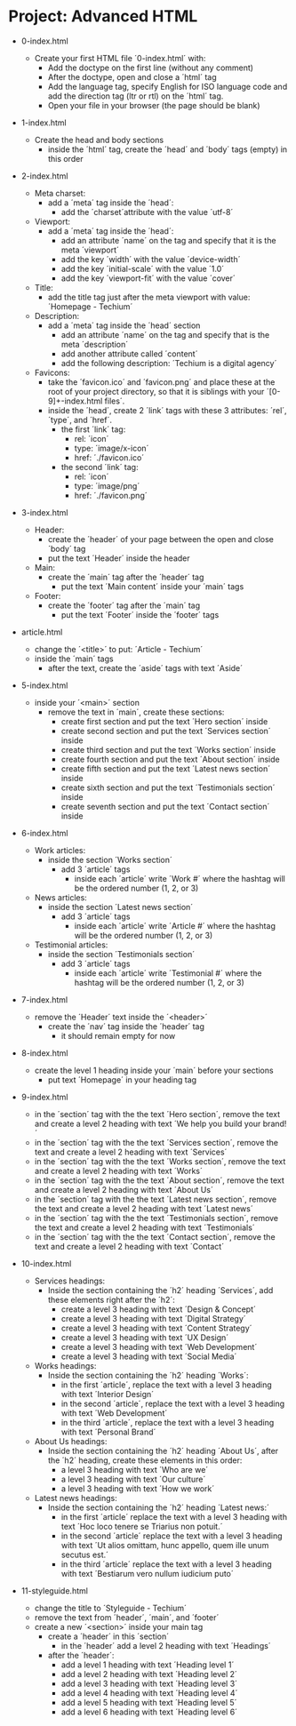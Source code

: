 # Project: Advanced HTML

*   0-index.html
    - Create your first HTML file ´0-index.html´ with:
      - Add the doctype on the first line (without any comment)
      - After the doctype, open and close a ´html´ tag
      - Add the language tag, specify English for ISO language code and add the direction tag (ltr or rtl) on the ´html´ tag.
      - Open your file in your browser (the page should be blank)

*   1-index.html
    - Create the head and body sections
      - inside the ´html´ tag, create the ´head´ and ´body´ tags (empty) in this order

*   2-index.html
    - Meta charset:
      - add a ´meta´ tag inside the ´head´:
        - add the ´charset´attribute with the value ´utf-8´
    - Viewport:
      - add a ´meta´ tag inside the ´head´:
        - add an attribute ´name´ on the tag and specify that it is the meta ´viewport´
        - add the key ´width´ with the value ´device-width´
        - add the key ´initial-scale´ with the value ´1.0´
        - add the key ´viewport-fit´ with the value ´cover´
    - Title:
      - add the title tag just after the meta viewport with value: ´Homepage - Techium´
    - Description:
      - add a ´meta´ tag inside the ´head´ section
        - add an attribute ´name´ on the tag and specify that is the meta ´description´
        - add another attribute called ´content´
        - add the following description: ´Techium is a digital agency´
    - Favicons:
      - take the ´favicon.ico´ and ´favicon.png´ and place these at the root of your project directory, so that it is siblings with your ´[0-9]+-index.html files´.
      - inside the ´head´, create 2 ´link´ tags with these 3 attributes: ´rel´, ´type´, and ´href´.
        - the first ´link´ tag:
          - rel: ´icon´
          - type: ´image/x-icon´
          - href: ´./favicon.ico´
        - the second ´link´ tag:
          - rel: ´icon´
          - type: ´image/png´
          - href: ´./favicon.png´

*   3-index.html
    - Header:
      - create the ´header´ of your page between the open and close ´body´ tag
      - put the text ´Header´ inside the header
    - Main:
      - create the ´main´ tag after the ´header´ tag
        - put the text ´Main content´ inside your ´main´ tags
    - Footer:
      - create the ´footer´ tag after the ´main´ tag
        - put the text ´Footer´ inside the ´footer´ tags

*   article.html
    - change the ´\<title>´ to put: ´Article - Techium´
    - inside the ´main´ tags
      - after the text, create the ´aside´ tags with text ´Aside´

*   5-index.html
    - inside your ´\<main>´ section
      - remove the text in ´main´, create these sections:
        - create first section and put the text ´Hero section´ inside
        - create second section and put the text ´Services section´ inside
        - create third section and put the text ´Works section´ inside
        - create fourth section and put the text ´About section´ inside
        - create fifth section and put the text ´Latest news section´ inside
        - create sixth section and put the text ´Testimonials section´ inside
        - create seventh section and put the text ´Contact section´ inside

*   6-index.html
    - Work articles:
      - inside the section ´Works section´
        - add 3 ´article´ tags
          - inside each ´article´ write ´Work #´ where the hashtag will be the ordered number (1, 2, or 3)
    - News articles:
      - inside the section ´Latest news section´
        - add 3 ´article´ tags
          - inside each ´article´ write ´Article #´ where the hashtag will be the ordered number (1, 2, or 3)
    - Testimonial articles:
      - inside the section ´Testimonials section´
        - add 3 ´article´ tags
          - inside each ´article´ write ´Testimonial #´ where the hashtag will be the ordered number (1, 2, or 3)

*   7-index.html
    - remove the ´Header´ text inside the ´\<header>´
      - create the ´nav´ tag inside the ´header´ tag
        - it should remain empty for now

*   8-index.html
    - create the level 1 heading inside your ´main´ before your sections
      - put text ´Homepage´ in your heading tag

*   9-index.html
    - in the ´section´ tag with the the text ´Hero section´, remove the text and create a level 2 heading with text ´We help you build your brand!´
    - in the ´section´ tag with the the text ´Services section´, remove the text and create a level 2 heading with text ´Services´
    - in the ´section´ tag with the the text ´Works section´, remove the text and create a level 2 heading with text ´Works´
    - in the ´section´ tag with the the text ´About section´, remove the text and create a level 2 heading with text ´About Us´
    - in the ´section´ tag with the the text ´Latest news section´, remove the text and create a level 2 heading with text ´Latest news´
    - in the ´section´ tag with the the text ´Testimonials section´, remove the text and create a level 2 heading with text ´Testimonials´
    - in the ´section´ tag with the the text ´Contact section´, remove the text and create a level 2 heading with text ´Contact´

*   10-index.html
    - Services headings:
      - Inside the section containing the ´h2´ heading ´Services´, add these elements right after the ´h2´:
        - create a level 3 heading with text ´Design & Concept´
        - create a level 3 heading with text ´Digital Strategy´
        - create a level 3 heading with text ´Content Strategy´
        - create a level 3 heading with text ´UX Design´
        - create a level 3 heading with text ´Web Development´
        - create a level 3 heading with text ´Social Media´
    - Works headings:
      - Inside the section containing the ´h2´ heading ´Works´:
        - in the first ´article´, replace the text with a level 3 heading with text ´Interior Design´
        - in the second ´article´, replace the text with a level 3 heading with text ´Web Development´
        - in the third ´article´, replace the text with a level 3 heading with text ´Personal Brand´
    - About Us headings:
      - Inside the section containing the ´h2´ heading ´About Us´, after the ´h2´ heading, create these elements in this order:
        - a level 3 heading with text ´Who are we´
        - a level 3 heading with text ´Our culture´
        - a level 3 heading with text ´How we work´
    - Latest news headings:
      - Inside the section containing the ´h2´ heading ´Latest news:´
        - in the first ´article´ replace the text with a level 3 heading with text ´Hoc loco tenere se Triarius non potuit.´
        - in the second ´article´ replace the text with a level 3 heading with text ´Ut alios omittam, hunc appello, quem ille unum secutus est.´
        - in the third ´article´ replace the text with a level 3 heading with text ´Bestiarum vero nullum iudicium puto´

*   11-styleguide.html
    - change the title to ´Styleguide - Techium´
    - remove the text from ´header´, ´main´, and ´footer´
    - create a new ´\<section>´ inside your main tag
      - create a ´header´ in this ´section´
        - in the ´header´ add a level 2 heading with text ´Headings´
      - after the ´header´:
        - add a level 1 heading with text ´Heading level 1´
        - add a level 2 heading with text ´Heading level 2´
        - add a level 3 heading with text ´Heading level 3´
        - add a level 4 heading with text ´Heading level 4´
        - add a level 5 heading with text ´Heading level 5´
        - add a level 6 heading with text ´Heading level 6´
